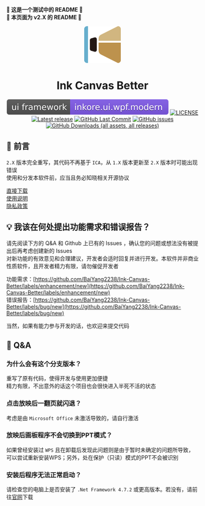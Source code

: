 **:construction: 这是一个测试中的 README :construction:**  
**:construction: 本页面为 v2.X 的 README :construction:**

<div align="center">

<img src="./Images/Ink Canvas Better.png" alt="Ink Canvas Better" style="width:96px;">

# Ink Canvas Better

[![iNKORE.UI.WPF.Modern](https://github.com/iNKORE-NET/UI.WPF.Modern/blob/main/assets/images/badges/UI.WPF.Modern_Main_Shield.svg?raw=true)](https://github.com/iNKORE-NET/UI.WPF.Modern)
[![LICENSE](https://img.shields.io/badge/License-GPL--3.0-red.svg "LICENSE")](./LICENSE)
[![Latest release](https://img.shields.io/github/release/BaiYang2238/Ink-Canvas-Better.svg?style=shield)](https://github.com/BaiYang2238/Ink-Canvas-Better/releases/latest)
[![GitHub Last Commit](https://img.shields.io/github/last-commit/BaiYang2238/Ink-Canvas-Better)](https://github.com/BaiYang2238/Ink-Canvas-Better/commits/master)
[![GitHub issues](https://img.shields.io/github/issues/BaiYang2238/Ink-Canvas-Better?logo=github)](https://github.com/BaiYang2238/Ink-Canvas-Better/issues)
[![GitHub Downloads (all assets, all releases)](https://img.shields.io/github/downloads/BaiYang2238/Ink-Canvas-Better/total)](https://github.com/BaiYang2238/Ink-Canvas-Better/releases/latest)

</div>

<!-- 这里考虑放几张预览图 -->

## :eyes: 前言

`2.X` 版本完全重写，其代码不再基于 `ICA`，从 `1.X` 版本更新至 `2.X` 版本时可能出现错误  
使用和分发本软件前，应当且务必知晓相关开源协议  

[直接下载](https://github.com/BaiYang2238/Ink-Canvas-Better/releases/latest)  
[使用说明](./Document/Manual.md)  
[隐私政策](./Document/Privacy.md)

## :bulb: 我该在何处提出功能需求和错误报告？
请先阅读下方的 Q&A 和 Github 上已有的 Issues ，确认您的问题或想法没有被提出后再考虑创建新的 Issues  
对新功能的有效意见和合理建议，开发者会适时回复并进行开发。本软件并非商业性质软件，且开发者精力有限，请勿催促开发者  

功能需求：[https://github.com/BaiYang2238/Ink-Canvas-Better/labels/enhancement/new](https://github.com/BaiYang2238/Ink-Canvas-Better/labels/enhancement/new)  
错误报告：[https://github.com/BaiYang2238/Ink-Canvas-Better/labels/bug/new](https://github.com/BaiYang2238/Ink-Canvas-Better/labels/bug/new)

当然，如果有能力参与开发的话，也欢迎来提交代码

## :green_book: Q&A

### 为什么会有这个分支版本？
重写了原有代码，使得开发与使用更加便捷  
精力有限，不出意外的话这个项目也会很快进入半死不活的状态

### 点击放映后一翻页就闪退？
考虑是由 `Microsoft Office` 未激活导致的，请自行激活

### 放映后画板程序不会切换到PPT模式？
如果曾经安装过 `WPS` 且在卸载后发现此问题则是由于暂时未确定的问题所导致，可以尝试重新安装WPS；另外，处在保护（只读）模式的PPT不会被识别  

### 安装后程序无法正常启动？
请检查您的电脑上是否安装了 `.Net Framework 4.7.2` 或更高版本。若没有，请前往[官网](https://dotnet.microsoft.com/en-us/download/dotnet-framework)下载

